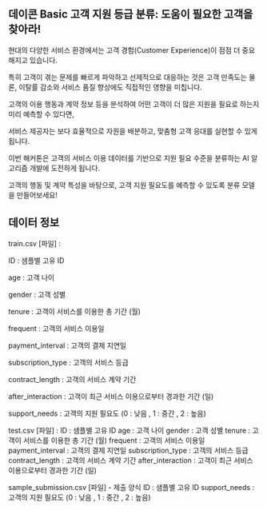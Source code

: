 ## 데이콘 Basic 고객 지원 등급 분류: 도움이 필요한 고객을 찾아라!


현대의 다양한 서비스 환경에서는 고객 경험(Customer Experience)이 점점 더 중요해지고 있습니다.

특히 고객이 겪는 문제를 빠르게 파악하고 선제적으로 대응하는 것은 고객 만족도는 물론, 이탈률 감소와 서비스 품질 향상에도 직접적인 영향을 미칩니다.




고객의 이용 행동과 계약 정보 등을 분석하여 어떤 고객이 더 많은 지원을 필요로 하는지 미리 예측할 수 있다면,

서비스 제공자는 보다 효율적으로 자원을 배분하고, 맞춤형 고객 응대를 실현할 수 있게 됩니다.

이번 해커톤은 고객의 서비스 이용 데이터를 기반으로 지원 필요 수준을 분류하는 AI 알고리즘 개발에 도전하게 됩니다.


고객의 행동 및 계약 특성을 바탕으로, 고객 지원 필요도를 예측할 수 있도록 분류 모델을 만들어보세요!

## 데이터 정보

train.csv [파일] :

ID : 샘플별 고유 ID

age : 고객 나이

gender : 고객 성별

tenure : 고객이 서비스를 이용한 총 기간 (월)

frequent : 고객의 서비스 이용일

payment_interval : 고객의 결제 지연일

subscription_type : 고객의 서비스 등급

contract_length : 고객의 서비스 계약 기간

after_interaction : 고객이 최근 서비스 이용으로부터 경과한 기간 (일)

support_needs : 고객의 지원 필요도 (0 : 낮음 , 1 : 중간 , 2 : 높음)


test.csv [파일] :
ID : 샘플별 고유 ID
age : 고객 나이
gender : 고객 성별
tenure : 고객이 서비스를 이용한 총 기간 (월)
frequent : 고객의 서비스 이용일
payment_interval : 고객의 결제 지연일
subscription_type : 고객의 서비스 등급
contract_length : 고객의 서비스 계약 기간
after_interaction : 고객이 최근 서비스 이용으로부터 경과한 기간 (일)


sample_submission.csv [파일] - 제출 양식
ID : 샘플별 고유 ID
support_needs : 고객의 지원 필요도 (0 : 낮음 , 1 : 중간 , 2 : 높음)
